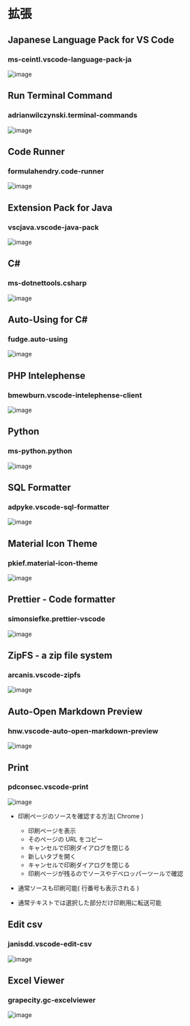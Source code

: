 # 拡張

## Japanese Language Pack for VS Code
### ms-ceintl.vscode-language-pack-ja
![image](https://user-images.githubusercontent.com/1501327/144589327-318900d0-54e3-4b8f-8533-dad006af9aae.png)


## Run Terminal Command
### adrianwilczynski.terminal-commands
![image](https://user-images.githubusercontent.com/1501327/134173105-2c7ba14c-bc3a-49a4-a3ea-e882226d8dc1.png)


## Code Runner
### formulahendry.code-runner
![image](https://user-images.githubusercontent.com/1501327/132113173-cabc662f-8f06-49d0-959e-e2247619d121.png)

## Extension Pack for Java
### vscjava.vscode-java-pack
![image](https://user-images.githubusercontent.com/1501327/132113151-df054e16-63a5-42db-8502-65a12c6afbbc.png)

## C#
### ms-dotnettools.csharp
![image](https://user-images.githubusercontent.com/1501327/132970933-bedc9e7f-23b9-44ba-b5c5-aed6c418d794.png)

## Auto-Using for C#
### fudge.auto-using
![image](https://user-images.githubusercontent.com/1501327/144589570-357efe72-3e72-43e5-afa4-42bc04231cc6.png)

## PHP Intelephense
### bmewburn.vscode-intelephense-client
![image](https://user-images.githubusercontent.com/1501327/144589672-1101cf25-2924-4366-b3ff-884cd5116cc9.png)

## Python
### ms-python.python
![image](https://user-images.githubusercontent.com/1501327/144589754-10bd23c5-fc3e-4b5e-b626-937daaea5309.png)

## SQL Formatter
### adpyke.vscode-sql-formatter
![image](https://user-images.githubusercontent.com/1501327/144589789-c0dfc081-a4c2-465d-9953-1625ad481c94.png)

## Material Icon Theme
### pkief.material-icon-theme
![image](https://user-images.githubusercontent.com/1501327/144589907-60205c39-0daf-4fd3-9d0a-234672def3ae.png)

## Prettier - Code formatter
### simonsiefke.prettier-vscode
![image](https://user-images.githubusercontent.com/1501327/144589954-109cb747-a5c5-4b37-9b97-949ed6ee9566.png)

## ZipFS - a zip file system
### arcanis.vscode-zipfs
![image](https://user-images.githubusercontent.com/1501327/144589996-7e1859af-691e-40d3-8375-07e5dd76a8b4.png)

## Auto-Open Markdown Preview
### hnw.vscode-auto-open-markdown-preview
![image](https://user-images.githubusercontent.com/1501327/144590093-8d1f95d2-5737-4e5f-a959-ad9eb98e069f.png)

## Print
### pdconsec.vscode-print
![image](https://user-images.githubusercontent.com/1501327/146462857-e59d2aa9-9253-45e7-a08f-4343679d010e.png)

- 印刷ページのソースを確認する方法( Chrome )
  - 印刷ページを表示 
  - そのページの URL をコピー
  - キャンセルで印刷ダイアログを閉じる
  - 新しいタブを開く
  - キャンセルで印刷ダイアログを閉じる
  - 印刷ページが残るのでソースやデベロッパーツールで確認

- 通常ソースも印刷可能( 行番号も表示される )
- 通常テキストでは選択した部分だけ印刷用に転送可能

## Edit csv
### janisdd.vscode-edit-csv
![image](https://user-images.githubusercontent.com/1501327/144589847-7db53121-cafc-4ec7-b999-38b019391bfa.png)

## Excel Viewer
### grapecity.gc-excelviewer
![image](https://user-images.githubusercontent.com/1501327/144589873-d326b616-cafc-409a-99e0-d478fbe1e076.png)

